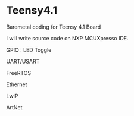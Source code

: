# Teensy4.1
Baremetal coding for Teensy 4.1 Board

I will write source code on NXP MCUXpresso IDE.

GPIO : LED Toggle

UART/USART

FreeRTOS


Ethernet

LwIP

ArtNet
